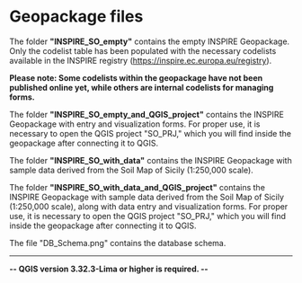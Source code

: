 # Geopackage files



The folder **"INSPIRE_SO_empty"** contains the empty INSPIRE Geopackage. Only the codelist table has been populated with the necessary codelists available in the INSPIRE registry (https://inspire.ec.europa.eu/registry).

**Please note: Some codelists within the geopackage have not been published online yet, while others are internal codelists for managing forms.**

The folder **"INSPIRE_SO_empty_and_QGIS_project"** contains the INSPIRE Geopackage with entry and visualization forms.
For proper use, it is necessary to open the QGIS project "SO_PRJ," which you will find inside the geopackage after connecting it to QGIS. 

The folder **"INSPIRE_SO_with_data"** contains the INSPIRE Geopackage with sample data derived from the Soil Map of Sicily (1:250,000 scale).

The folder **"INSPIRE_SO_with_data_and_QGIS_project"** contains the INSPIRE Geopackage with sample data derived from the Soil Map of Sicily (1:250,000 scale), along with data entry and visualization forms.
For proper use, it is necessary to open the QGIS project "SO_PRJ," which you will find inside the geopackage after connecting it to QGIS. 


The file "DB_Schema.png" contains the database schema.

---
**-- QGIS version 3.32.3-Lima or higher is required. --**

